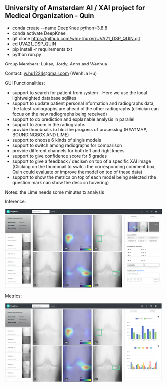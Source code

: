 ## University of Amsterdam AI / XAI project for Medical Organization - Quin
- conda create --name DeepKnee python=3.8.8
- conda activate DeepKnee
- git clone https://github.com/whu-linuxer/UVA21_DSP_QUIN.git
- cd UVA21_DSP_QUIN
- pip install -r requirements.txt
- python run.py

Group Members: Lukas, Jordy, Anna and Wenhua

Contact: w.hu1224@gmail.com (Wenhua Hu)

GUI Functionalities:

- support to search for patient from system - Here we use the local lightweighted database sqllites
- support to update patient personal information and radiographs data, the latest radiographs are ahead of the other radiographs (clinician can focus on the new radiographs being received)
- support to do prediction and explainable analysis in parallel
- support to zoom in the radiographs
- provide thumbnails to hint the progress of processing (HEATMAP, BOUNDINGBOX AND LIME)
- support to choose 6 kinds of single models
- support to switch among radiographs for comparison
- provide different channels for both left and right knees 
- support to give confidence score for 5 grades
- support to give a feedback / decison on top of a specific XAI image (Clicking on the thumbnail to switch the corresponding comment box, Quin could evaluate or improve the model on top of these data)
- support to show the metrics on top of each model being selected (the question mark can show the desc on hovering)

Notes: the Lime needs some minutes to analysis

Inference:

![Inference of DeepKnee](./apps/data/examples/inference.png)

Metrics:

![Metrics of DeepKnee](./apps/data/examples/metrics.png)
